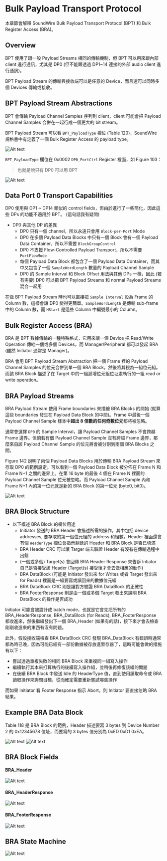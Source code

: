 Bulk Payload Transport Protocol
=======

本章節會解釋 SoundWire Bulk Payload Transport Protocol (BPT) 和 Bulk Register Access (BRA)。

Overview
-------

BPT 使用了跟一般 Payload Streams 相同的傳輸機制，但 BPT 可以用來跟內部 client 進行通訊，尤其是 DP0 (但不能跟透過 DP1~14 連接的外部 audio client 進行通訊)。

BPT Payload Stream 的傳輸與接收端可以是任意的 Device，而且還可以同時多個 Devices 傳輸或接收。

BPT Payload Stream Abstractions
-------

BPT 會傳輸 Payload Channel Samples 序列到 client，client 可能會把 Payload Channel Samples 合併在一起行成一個更大的 bit stream。

BPT Payload Stream 可以看 `BPT_PayloadType` 欄位 (Table 120)，SoundWire 規格書中有定義了一個 Bulk Register Access 的 payload type。

![Alt text](image/table120.png)

`BPT_PayloadType` 欄位在 0x0002 `DP0_PortCtrl` Register 裡面，如 Figure 103：

> 也就是說只有 DP0 可以用 BPT

![Alt text](image/figure103.png)

Data Port 0 Transport Capabilities
-------

DP0 使用與 DP1 ~ DP14 類似的 control fields，但由於進行了一些簡化，因此這些 DPs 的功能不適用於 BPT。 (這句話我有疑問)

- DP0 與其他 DP 的差異 
    - DP0 只有一個 channel，所以永遠只會用 `Block-per-Port` Mode
    - DP0 在多個 Payload Data Blocks 中只有一個 Block 會有一個 Payload Data Container，所以不需要 `BlockGroupControl`
    - DP0 不支援 Flow-Controlled Payload Transport，所以不需要 `PortFlowMode`
    - 每個 Payload Data Block 都包含了一個 Payload Data Container，而其中又包含了一個 `SampleWordLength` 數量的 Payload Channel Sample
    - DP0 的 Sample Interval 和 Block Offset 用法與其他 DPs 一樣，因此 (若有需要) DP0 可以把 BPT Payload Streams 和 normal Payload Streams 混合一起用

在做 BPT Payload Stream 時也可以直接把 `Sample Interval` 設為 Frame 的 Column 數，這樣會讓 DP0 變得更簡單。`SampleWordLength` 是傳輸 sub-frame 中的 Column 數，而 `HStart` 是這些 Column 中編號最小的 Column。

Bulk Register Access (BRA)
-------

BRA 是 BPT 數據傳輸的一種特殊格式，它用來讓一個 Device 把 Read/Write Operation 傳給一個或多個 Devices，而 Manager/Peripheral 都可以發起 BRA (雖然 Initiator 通常是 Manager)。

BRA 會用 BPT Payload Stream Abstraction 把一個 Frame 裡的 Payload Channel Samples 的位元合併到單一個 BRA Block，然後將其視為一組位元組。而該 BRA Block 描述了在 Target 中的一組遞增位元組位址處執行的一組 read or write operation。

BRA Payload Streams
-------

BRA Payload Stream 使用 Frame boundaries 來描繪 BRA Blocks 的開始 (就算這些 boundaries 發生在 Payload Data Block 的中間)。Frame 中最後一個 Payload Channel Sample 樣本中**超出 8 倍數的任何奇數位元**都將被忽略。

通常會選擇 `DP0` 的 Sample Interval，讓 Payload Channel Samples 不會跨越 Frame 邊界。但倘若有個 Payload Channel Sample 沒有跨越 Frame 邊界，那麼來自該 Payload Channel Sample 的位元將會被分割到兩個 BRA Blocks 之間。

Figure 142 說明了兩個 Payload Data Blocks 用於傳輸 BRA Payload Stream 來存取 DP0 的範例設定。可以看到一個 Payload Data Block 被分佈在 Frame N 和 Frame N+1 之間的邊界上。在第 16 byte 的最後 4 個在 Frame N 裡面的 Payload Channel Sample 位元被忽略。而 Payload Channel Sample 內和 Frame N+1 內的第一位元就是新的 BRA Block 的第一位元 (byte0, bit0)。

![Alt text](image/figure142.png)

BRA Block Structure
-------

- 以下概述 BRA Block 的欄位用途
    - Initiator 發送的 BRA Header 會描述所需的操作，其中包括 device addresses, 要存取的第一個位元組的 address 和組數。Header 裡面還會有個 `HeaderType` 欄位會指示剩餘的 Header 和 BRA Block 是否已填滿
    - BRA Header CRC 可以讓 Targer 端去驗證 Header 有沒有在傳輸過程中出錯
    - (一個或多個) Target(s) 會回傳 BRA Header Response 來告訴 Intiator 自己是否接受該 Header (Target(s) 接受後才會去做相應的動作)
    - BRA DataBlock (可能是 Initiator 發出來 for Writes 或者 Target 發出來 for Reads) 裡面是一組要寫或讀回來的數據位元組
    - BRA DataBlock CRC 則是讓對方驗證 BRA DataBlock 的正確性
    - BRA FooterResponse 則是由一個或多個 Target 發出來說明 BRA DataBlock 的操作是否成功

Initiator 可能會被設計成 batch mode，也就是它會先把所有的 BRA_HeaderResponse, BRA_DataBlock (for Reads), BRA_FooterResponse 都收進來，然後繼續發出下一個 BRA_Header (如果有的話)，接下來才會去檢查剛剛收進來的東西有沒有問題。

此外，假設接收端檢查 BRA DataBlock CRC 發現 BRA_DataBlock 有錯誤時通常都為時已晚，因為可能已經有一部份數據被存放進暫存器了，這時可能會做的措施有以下：
- 嘗試透過重複失敗的相同 BRA Block 來重複同一組寫入操作
- 繼續執行其本來打算執行的後續寫入操作組，並稍後再修復該組的問題
- 在後續 BRA Block 中發送 Idle 的 HeaderType 值，直到使用讀取命令或 BRA 讀取操作來詢問目標，從而確定需要重新嘗試哪些操作

而如果 Initiator 看 Footer Response 指示 Abort，則 Initiator 要直接忽略 BRA 結果。

Example BRA Data Block
-------

Table 118 是 BRA Block 的範例，Header 描述要寫 3 bytes 到 Device Number 2 的 0x12345678 位址，而要寫的 3 bytes 值分別為 0xED 0xD1 0xEA。

![Alt text](image/table118.png)
![Alt text](image/table118-2.png)

BRA Block Fields
-------

#### BRA_Header ####

![Alt text](image/table122.png)

#### BRA_HeaderResponse ####

![Alt text](image/table123.png)

#### BRA_FooterResponse ####

![Alt text](image/table124.png)

BRA State Machine
-------

![Alt text](image/figure144.png)